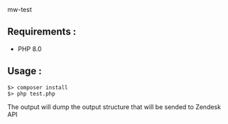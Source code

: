 mw-test

## Requirements : 
- PHP 8.0

## Usage : 
```
$> composer install
$> php test.php
```

The output will dump the output structure that will be sended to Zendesk API
